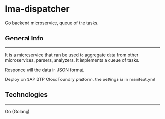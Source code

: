 # lma-dispatcher
Go backend microservice, queue of the tasks.

## General Info
***
It is a microservice that can be used to aggregate data from other microservices,
parsers, analyzers.
It implements a queue of tasks.

Responce will the data in JSON format.

Deploy on SAP BTP CloudFoundry platform: the settings is in manifest.yml
## Technologies
***
Go (Golang)
